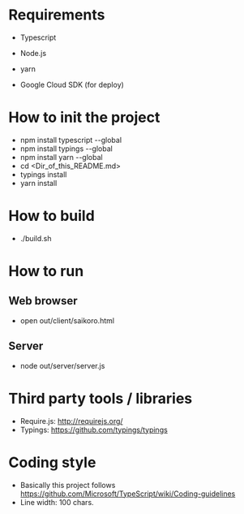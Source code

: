 # Requirements

* Typescript
* Node.js
* yarn

* Google Cloud SDK (for deploy) 

# How to init the project

* npm install typescript --global
* npm install typings --global
* npm install yarn --global
* cd <Dir_of_this_README.md>
* typings install
* yarn install

# How to build

* ./build.sh

# How to run

## Web browser
* open out/client/saikoro.html

## Server
* node out/server/server.js

# Third party tools / libraries

* Require.js: http://requirejs.org/
* Typings: https://github.com/typings/typings

# Coding style

* Basically this project follows https://github.com/Microsoft/TypeScript/wiki/Coding-guidelines
* Line width: 100 chars.
